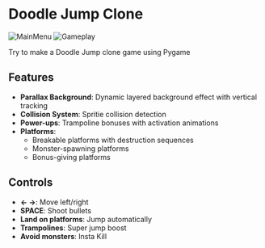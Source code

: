 # Doodle Jump Clone

![MainMenu](https://cloud-pgu8fa3af-hack-club-bot.vercel.app/1image.png)
![Gameplay](https://cloud-pgu8fa3af-hack-club-bot.vercel.app/0image.png)

Try to make a Doodle Jump clone game using Pygame

## Features

- **Parallax Background**: Dynamic layered background effect with vertical tracking
- **Collision System**: Spritie collision detection
- **Power-ups**: Trampoline bonuses with activation animations
- **Platforms**:
  - Breakable platforms with destruction sequences
  - Monster-spawning platforms
  - Bonus-giving platforms

## Controls
- **← →**: Move left/right
- **SPACE**: Shoot bullets
- **Land on platforms**: Jump automatically
- **Trampolines**: Super jump boost
- **Avoid monsters**: Insta Kill

